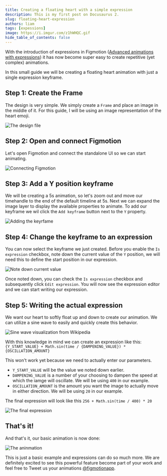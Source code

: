```yaml
---
title: Creating a floating heart with a simple expression
description: This is my first post on Docusaurus 2.
slug: floating-heart-expression
authors: liam
tags: [expessions]
image: https://i.imgur.com/z1hWHQC.gif
hide_table_of_contents: false
---
```


With the introduction of expressions in Figmotion ([Advanced animations with expressions](http://localhost:3000/docs/animating/advanced-animations-with-expressions)) it has now become super easy to create repetitive (yet complex) animations.

In this small guide we will be creating a floating heart animation with just a single expression keyframe.

## Step 1: Create the Frame
The design is very simple. We simply create a `Frame` and place an image in the middle of it. For this guide, I will be using an image representation of the heart emoji.

![The design file](./img/2022-12-11-floating-heart-expression/01-design.jpg)

## Step 2: Open and connect Figmotion
Let's open Figmotion and connect the standalone UI so we can start animating. 

![Connecting Figmotion](./img/2022-12-11-floating-heart-expression/02-connecting-figmotion.jpg)

## Step 3: Add a Y position keyframe
We will be creating a 5s animation, so let's zoom out and move our timehandle to the end of the default timeline at 5s. Next we can expand the image layer to display the available properties to animate. To add our keyframe we wil click the `Add keyframe` button next to the `Y` property.

![Adding the keyrfame](./img/2022-12-11-floating-heart-expression/03-adding-the-keyframe.jpg)

## Step 4: Change the keyframe to an expression
You can now select the keyframe we just created. Before you enable the `Is expression` checkbox, note down the current value of the `Y` position, we will need this to define the start position in our expression.

![Note down current value](./img/2022-12-11-floating-heart-expression/04-note-down-value.jpg)

Once noted down, you can check the `Is expression` checkbox and subsequently click `Edit expression`. You will now see the expression editor and we can start writing our expression.

## Step 5: Writing the actual expression
We want our heart to softly float up and down to create our animation. We can utilize a sine wave to easily and quickly create this behavior.

![Sine wave visualization from Wikipedia](https://upload.wikimedia.org/wikipedia/commons/thumb/d/d2/Sine_and_Cosine.svg/1280px-Sine_and_Cosine.svg.png)  

With this knowledge in mind we can create an expression like this:
`{Y_START_VALUE} + Math.sin(time / {DAMPENING_VALUE}) * {OSCILLATION_AMOUNT}`

This won't work yet because we need to actually enter our parameters.
- `Y_START_VALUE` will be the value we noted down earlier.
- `DAMPENING_VALUE` is a number of your choosing to dampen the speed at which the iamge will oscillate. We will be using `400` in our example.
- `OSCILLATION_AMOUNT` is the amount you want the image to actually move in either direction. We will be using `20` in our example.

The final expression will look like this
`256 + Math.sin(time / 400) * 20`

![The final expression](./img/2022-12-11-floating-heart-expression/05-final-expression.jpg)

## That's it!
And that's it, our basic animation is now done:

![The aninmation](./img/2022-12-11-floating-heart-expression/06-final-animation.gif)

This is just a basic example and expressions can do so much more. We are definitely excited to see this powerful feature become part of your work and feel free to Tweet us your animations [@figmotionapp](https://twitter.com/figmotionapp).  